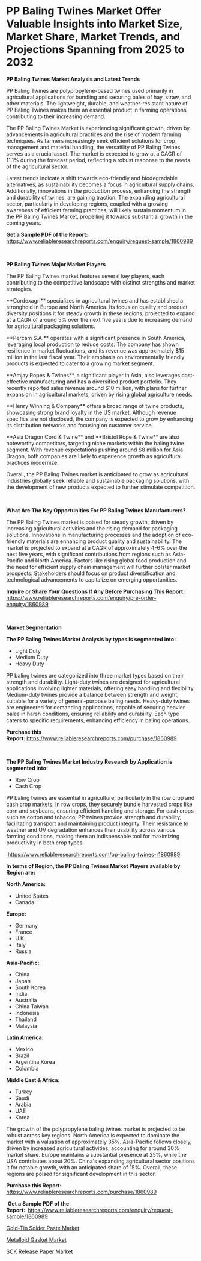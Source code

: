 <p><h1>PP Baling Twines Market Offer Valuable Insights into Market Size, Market Share, Market Trends, and Projections Spanning from 2025 to 2032</h1></p><p><strong>PP Baling Twines Market Analysis and Latest Trends</strong></p>
<p><p>PP Baling Twines are polypropylene-based twines used primarily in agricultural applications for bundling and securing bales of hay, straw, and other materials. The lightweight, durable, and weather-resistant nature of PP Baling Twines makes them an essential product in farming operations, contributing to their increasing demand. </p><p>The PP Baling Twines Market is experiencing significant growth, driven by advancements in agricultural practices and the rise of modern farming techniques. As farmers increasingly seek efficient solutions for crop management and material handling, the versatility of PP Baling Twines serves as a crucial asset. The market is expected to grow at a CAGR of 11.1% during the forecast period, reflecting a robust response to the needs of the agricultural sector.</p><p>Latest trends indicate a shift towards eco-friendly and biodegradable alternatives, as sustainability becomes a focus in agricultural supply chains. Additionally, innovations in the production process, enhancing the strength and durability of twines, are gaining traction. The expanding agricultural sector, particularly in developing regions, coupled with a growing awareness of efficient farming practices, will likely sustain momentum in the PP Baling Twines Market, propelling it towards substantial growth in the coming years.</p></p>
<p><strong>Get a Sample PDF of the Report:&nbsp;</strong> <a href="https://www.reliableresearchreports.com/enquiry/request-sample/1860989?utm_campaign=37&utm_medium=2&utm_source=Github&utm_content=ia&utm_term=03022025&utm_id=pp-baling-twines">https://www.reliableresearchreports.com/enquiry/request-sample/1860989</a></p>
<p>&nbsp;</p>
<p><strong>PP Baling Twines Major Market Players</strong></p>
<p><p>The PP Baling Twines market features several key players, each contributing to the competitive landscape with distinct strengths and market strategies. </p><p>**Cordexagri** specializes in agricultural twines and has established a stronghold in Europe and North America. Its focus on quality and product diversity positions it for steady growth in these regions, projected to expand at a CAGR of around 5% over the next five years due to increasing demand for agricultural packaging solutions.</p><p>**Percam S.A.** operates with a significant presence in South America, leveraging local production to reduce costs. The company has shown resilience in market fluctuations, and its revenue was approximately $15 million in the last fiscal year. Their emphasis on environmentally friendly products is expected to cater to a growing market segment.</p><p>**Amjay Ropes & Twines**, a significant player in Asia, also leverages cost-effective manufacturing and has a diversified product portfolio. They recently reported sales revenue around $10 million, with plans for further expansion in agricultural markets, driven by rising global agriculture needs.</p><p>**Henry Winning & Company** offers a broad range of twine products, showcasing strong brand loyalty in the US market. Although revenue specifics are not disclosed, the company is expected to grow by enhancing its distribution networks and focusing on customer service.</p><p>**Asia Dragon Cord & Twine** and **Bristol Rope & Twine** are also noteworthy competitors, targeting niche markets within the baling twine segment. With revenue expectations pushing around $8 million for Asia Dragon, both companies are likely to experience growth as agricultural practices modernize.</p><p>Overall, the PP Baling Twines market is anticipated to grow as agricultural industries globally seek reliable and sustainable packaging solutions, with the development of new products expected to further stimulate competition.</p></p>
<p>&nbsp;</p>
<p><strong>What Are The Key Opportunities For PP Baling Twines Manufacturers?</strong></p>
<p><p>The PP Baling Twines market is poised for steady growth, driven by increasing agricultural activities and the rising demand for packaging solutions. Innovations in manufacturing processes and the adoption of eco-friendly materials are enhancing product quality and sustainability. The market is projected to expand at a CAGR of approximately 4-6% over the next five years, with significant contributions from regions such as Asia-Pacific and North America. Factors like rising global food production and the need for efficient supply chain management will further bolster market prospects. Stakeholders should focus on product diversification and technological advancements to capitalize on emerging opportunities.</p></p>
<p><strong>Inquire or Share Your Questions If Any Before Purchasing This Report:</strong> <a href="https://www.reliableresearchreports.com/enquiry/pre-order-enquiry/1860989?utm_campaign=37&utm_medium=2&utm_source=Github&utm_content=ia&utm_term=03022025&utm_id=pp-baling-twines">https://www.reliableresearchreports.com/enquiry/pre-order-enquiry/1860989</a></p>
<p>&nbsp;</p>
<p><strong>Market Segmentation</strong></p>
<p><strong>The PP Baling Twines Market Analysis by types is segmented into:</strong></p>
<p><ul><li>Light Duty</li><li>Medium Duty</li><li>Heavy Duty</li></ul></p>
<p><p>PP baling twines are categorized into three market types based on their strength and durability. Light-duty twines are designed for agricultural applications involving lighter materials, offering easy handling and flexibility. Medium-duty twines provide a balance between strength and weight, suitable for a variety of general-purpose baling needs. Heavy-duty twines are engineered for demanding applications, capable of securing heavier bales in harsh conditions, ensuring reliability and durability. Each type caters to specific requirements, enhancing efficiency in baling operations.</p></p>
<p><strong>Purchase this Report:&nbsp;</strong><a href="https://www.reliableresearchreports.com/purchase/1860989?utm_campaign=37&utm_medium=2&utm_source=Github&utm_content=ia&utm_term=03022025&utm_id=pp-baling-twines">https://www.reliableresearchreports.com/purchase/1860989</a></p>
<p>&nbsp;</p>
<p><strong>The PP Baling Twines Market Industry Research by Application is segmented into:</strong></p>
<p><ul><li>Row Crop</li><li>Cash Crop</li></ul></p>
<p><p>PP baling twines are essential in agriculture, particularly in the row crop and cash crop markets. In row crops, they securely bundle harvested crops like corn and soybeans, ensuring efficient handling and storage. For cash crops such as cotton and tobacco, PP twines provide strength and durability, facilitating transport and maintaining product integrity. Their resistance to weather and UV degradation enhances their usability across various farming conditions, making them an indispensable tool for maximizing productivity in both crop types.</p></p>
<p><a href="https://www.reliableresearchreports.com/pp-baling-twines-r1860989?utm_campaign=37&utm_medium=2&utm_source=Github&utm_content=ia&utm_term=03022025&utm_id=pp-baling-twines">&nbsp;https://www.reliableresearchreports.com/pp-baling-twines-r1860989</a></p>
<p><strong>In terms of Region, the PP Baling Twines Market Players available by Region are:</strong></p>
<p>
    <p> <strong> North America: </strong>
        <ul>
            <li>United States</li>
            <li>Canada</li>
        </ul>
        </p> 
    <p> <strong> Europe: </strong>
        <ul>
            <li>Germany</li>
            <li>France</li>
            <li>U.K.</li>
            <li>Italy</li>
            <li>Russia</li>
        </ul>
        </p> 
    <p> <strong> Asia-Pacific: </strong>
        <ul>
            <li>China</li>
            <li>Japan</li>
            <li>South Korea</li>
            <li>India</li>
            <li>Australia</li>
            <li>China Taiwan</li>
            <li>Indonesia</li>
            <li>Thailand</li>
            <li>Malaysia</li>
        </ul>
        </p> 
    <p> <strong> Latin America: </strong>
        <ul>
            <li>Mexico</li>
            <li>Brazil</li>
            <li>Argentina Korea</li>
            <li>Colombia</li>
        </ul>
        </p> 
    <p> <strong> Middle East & Africa: </strong>
        <ul>
            <li>Turkey</li>
            <li>Saudi</li>
            <li>Arabia</li>
            <li>UAE</li>
            <li>Korea</li>
        </ul>
    </p>
    </p>
<p><p>The growth of the polypropylene baling twines market is projected to be robust across key regions. North America is expected to dominate the market with a valuation of approximately 35%. Asia-Pacific follows closely, driven by increased agricultural activities, accounting for around 30% market share. Europe maintains a substantial presence at 25%, while the USA contributes about 20%. China's expanding agricultural sector positions it for notable growth, with an anticipated share of 15%. Overall, these regions are poised for significant development in this sector.</p></p>
<p><strong>Purchase this Report: </strong><a href="https://www.reliableresearchreports.com/purchase/1860989?utm_campaign=37&utm_medium=2&utm_source=Github&utm_content=ia&utm_term=03022025&utm_id=pp-baling-twines">https://www.reliableresearchreports.com/purchase/1860989</a></p>
<p>&nbsp;<strong>Get a Sample PDF of the Report:&nbsp;&nbsp;</strong><a href="https://www.reliableresearchreports.com/enquiry/request-sample/1860989?utm_campaign=37&utm_medium=2&utm_source=Github&utm_content=ia&utm_term=03022025&utm_id=pp-baling-twines">https://www.reliableresearchreports.com/enquiry/request-sample/1860989</a></p>
<p><strong></strong></p>
<p><p><a href="https://github.com/wwwkeltoum/Market-Research-Report-List-5/blob/main/gold-tin-solder-paste-market.md?utm_campaign=37&utm_medium=2&utm_source=Github&utm_content=ia&utm_term=03022025&utm_id=pp-baling-twines">Gold-Tin Solder Paste Market</a></p><p><a href="https://github.com/ngozudapshi/Market-Research-Report-List-1/blob/main/metalloid-gasket-market.md?utm_campaign=37&utm_medium=2&utm_source=Github&utm_content=ia&utm_term=03022025&utm_id=pp-baling-twines">Metalloid Gasket Market</a></p><p><a href="https://github.com/scaseiargas/Market-Research-Report-List-1/blob/main/sck-release-paper-market.md?utm_campaign=37&utm_medium=2&utm_source=Github&utm_content=ia&utm_term=03022025&utm_id=pp-baling-twines">SCK Release Paper Market</a></p></p>